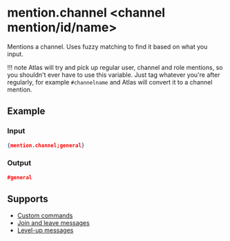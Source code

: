 # mention.channel <channel mention/id/name>

Mentions a channel. Uses fuzzy matching to find it based on what you input.

!!! note
    Atlas will try and pick up regular user, channel and role mentions, so you shouldn't ever have to use this variable. Just tag whatever you're after regularly, for example `#channelname` and Atlas will convert it to a channel mention.

## Example

### Input

```json
{mention.channel;general}
```

### Output

```json
#general
```

## Supports

* [Custom commands](/Modules/custom_commands/)
* [Join and leave messages](/Modules/join_leave_messages/)
* [Level-up messages](/Modules/levels/)
